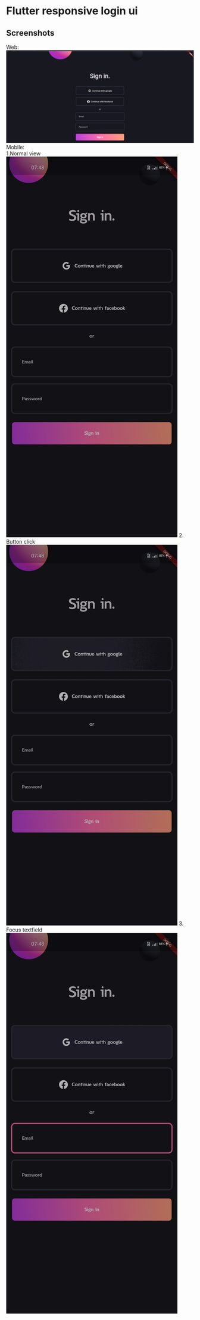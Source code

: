 # Flutter responsive login ui
## Screenshots
Web:![alt text](assets/output/web-view-output-screenshot.png)
Mobile:  
1.Normal view
![alt text](assets/output/mobile-view-output-screenshot1.jpg)
2. Button click
![alt text](assets/output/mobile-view-output-screenshot2.jpg)
3. Focus textfield
![alt text](assets/output/mobile-view-output-screenshot3.jpg)